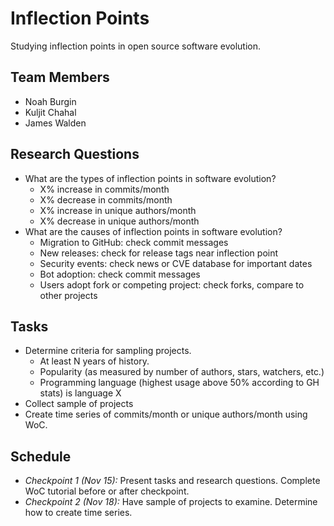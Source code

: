 # Inflection Points

Studying inflection points in open source software evolution.

## Team Members

  * Noah Burgin
  * Kuljit Chahal
  * James Walden

## Research Questions
  * What are the types of inflection points in software evolution?
      * X% increase in commits/month
      * X% decrease in commits/month
      * X% increase in unique authors/month
      * X% decrease in unique authors/month
  * What are the causes of inflection points in software evolution?
      * Migration to GitHub: check commit messages
      * New releases: check for release tags near inflection point
      * Security events: check news or CVE database for important dates
      * Bot adoption: check commit messages
      * Users adopt fork or competing project: check forks, compare to other projects 

## Tasks

  * Determine criteria for sampling projects. 
      * At least N years of history.
      * Popularity (as measured by number of authors, stars, watchers, etc.)
      * Programming language (highest usage above 50% according to GH stats) is language X
  * Collect sample of projects
  * Create time series of commits/month or unique authors/month using WoC.


## Schedule

  * *Checkpoint 1 (Nov 15):* Present tasks and research questions. Complete WoC tutorial before or after checkpoint.
  * *Checkpoint 2 (Nov 18):* Have sample of projects to examine. Determine how to create time series.
